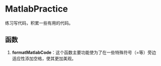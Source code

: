 # MatlabPractice
练习写代码，积累一些有用的代码。
## 函数
1. **formatMatlabCode**：这个函数主要功能使为了在一些特殊符号（=等）旁边适应性添加空格，使其更加美观。

